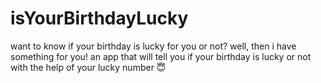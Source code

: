 # isYourBirthdayLucky
 
want to know if your birthday is lucky for you or not? well, then i have something for you! an app that will tell you if your birthday is lucky or not with the help of your lucky number 😇
